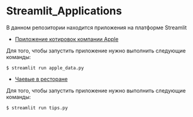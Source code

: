 # Streamlit_Applications

В данном репозитории находится приложения на платформе Streamlit

-  [Приложение котировок компании Apple](https://github.com/avpuzynina/Streamlit_Applications/tree/main/My_app_Streamlit)


  Для того, чтобы запустить приложение нужно выполнить следующие команды:
  ```
  $ streamlit run apple_data.py
  ```
- [Чаевые в ресторане](https://github.com/avpuzynina/Streamlit_Applications/tree/main/Tips%20Application)

 Для того, чтобы запустить приложение нужно выполнить следующие команды:
  ```
  $ streamlit run tips.py
  ```

